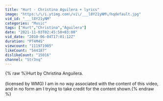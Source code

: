 ```yaml
---
title: "Hurt - Christina Aguilera + lyrics"
image: "https:\/\/i.ytimg.com\/vi\/___l8Y21yNM\/hqdefault.jpg"
vid_id: "___l8Y21yNM"
categories: "Music"
tags: ["Hurt","Christina","Aguilera"]
date: "2021-11-03T02:45:58+03:00"
vid_date: "2010-06-04T17:01:12Z"
duration: "PT4M4S"
viewcount: "111971905"
likeCount: "544187"
dislikeCount: "15016"
channel: "Str3nq"
---
```

{% raw %}Hurt by Christina Anguilera.<br /><br />(licensed by WMG) I am in no way associated with the content of this video, and in no form am I trying to take credit for the content shown.{% endraw %}
